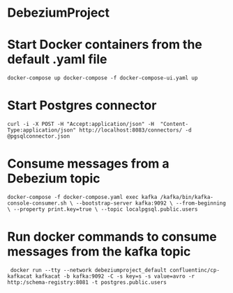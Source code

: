# DebeziumProject


# Start Docker containers from the default .yaml file
`
docker-compose up
docker-compose -f docker-compose-ui.yaml up
`

# Start Postgres connector
`
curl -i -X POST -H "Accept:application/json" -H  "Content-Type:application/json" http://localhost:8083/connectors/ -d @pgsqlconnector.json 
`


# Consume messages from a Debezium topic
`
docker-compose -f docker-compose.yaml exec kafka /kafka/bin/kafka-console-consumer.sh \
    --bootstrap-server kafka:9092 \
    --from-beginning \
    --property print.key=true \
    --topic localpgsql.public.users 
`

# Run docker commands to consume messages from the kafka topic
` 
docker run --tty --network debeziumproject_default confluentinc/cp-kafkacat kafkacat -b kafka:9092 -C -s key=s -s value=avro -r http:/schema-registry:8081 -t postgres.public.users
`